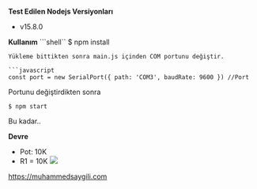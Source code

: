 **Test Edilen Nodejs Versiyonları**
- v15.8.0

**Kullanım**
```shell``
$ npm install
```
Yükleme bittikten sonra main.js içinden COM portunu değiştir.

```javascript
const port = new SerialPort({ path: 'COM3', baudRate: 9600 }) //Port
```
Portunu değiştirdikten sonra
```shell
$ npm start
```
Bu kadar..

**Devre**
- Pot: 10K
- R1 = 10K
![](https://i.ibb.co/LkFKt59/potdevre.png)

https://muhammedsaygili.com


